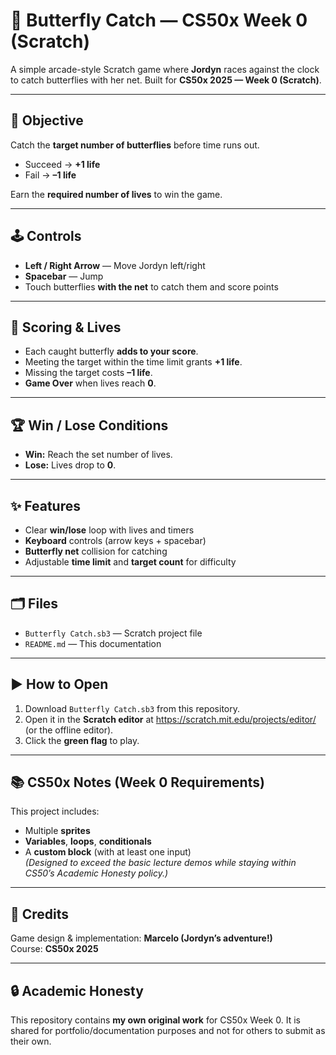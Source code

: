 # 🦋 Butterfly Catch — CS50x Week 0 (Scratch)

A simple arcade-style Scratch game where **Jordyn** races against the clock to catch butterflies with her net. Built for **CS50x 2025 — Week 0 (Scratch)**.

---

## 🎯 Objective
Catch the **target number of butterflies** before time runs out.  
- Succeed → **+1 life**  
- Fail → **–1 life**

Earn the **required number of lives** to win the game.

---

## 🕹️ Controls
- **Left / Right Arrow** — Move Jordyn left/right  
- **Spacebar** — Jump  
- Touch butterflies **with the net** to catch them and score points

---

## 🧮 Scoring & Lives
- Each caught butterfly **adds to your score**.  
- Meeting the target within the time limit grants **+1 life**.  
- Missing the target costs **–1 life**.  
- **Game Over** when lives reach **0**.

---

## 🏆 Win / Lose Conditions
- **Win:** Reach the set number of lives.  
- **Lose:** Lives drop to **0**.

---

## ✨ Features
- Clear **win/lose** loop with lives and timers  
- **Keyboard** controls (arrow keys + spacebar)  
- **Butterfly net** collision for catching  
- Adjustable **time limit** and **target count** for difficulty

---

## 🗂️ Files
- `Butterfly Catch.sb3` — Scratch project file  
- `README.md` — This documentation

---

## ▶️ How to Open
1. Download `Butterfly Catch.sb3` from this repository.  
2. Open it in the **Scratch editor** at <https://scratch.mit.edu/projects/editor/> (or the offline editor).  
3. Click the **green flag** to play.

---

## 📚 CS50x Notes (Week 0 Requirements)
This project includes:
- Multiple **sprites**  
- **Variables**, **loops**, **conditionals**  
- A **custom block** (with at least one input)  
*(Designed to exceed the basic lecture demos while staying within CS50’s Academic Honesty policy.)*

---

## 🙌 Credits
Game design & implementation: **Marcelo (Jordyn’s adventure!)**  
Course: **CS50x 2025**

---

## 🔒 Academic Honesty
This repository contains **my own original work** for CS50x Week 0. It is shared for portfolio/documentation purposes and not for others to submit as their own.

